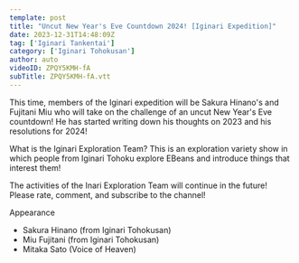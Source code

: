 ```yaml
---
template: post
title: "Uncut New Year's Eve Countdown 2024! [Iginari Expedition]"
date: 2023-12-31T14:48:09Z
tag: ['Iginari Tankentai']
category: ['Iginari Tohokusan']
author: auto 
videoID: ZPQY5KMH-fA
subTitle: ZPQY5KMH-fA.vtt
---
```

This time, members of the Iginari expedition will be Sakura Hinano's and Fujitani Miu who will take on the challenge of an uncut New Year's Eve countdown! He has started writing down his thoughts on 2023 and his resolutions for 2024!


What is the Iginari Exploration Team? This is an exploration variety show in which people from Iginari Tohoku explore EBeans and introduce things that interest them!

The activities of the Inari Exploration Team will continue in the future! Please rate, comment, and subscribe to the channel!

Appearance
- Sakura Hinano (from Iginari Tohokusan)
- Miu Fujitani (from Iginari Tohokusan)
- Mitaka Sato (Voice of Heaven)

